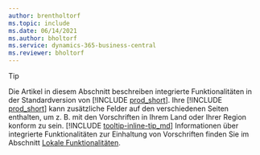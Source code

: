 ```yaml
---
author: brentholtorf
ms.topic: include
ms.date: 06/14/2021
ms.author: bholtorf
ms.service: dynamics-365-business-central
ms.reviewer: bholtorf
---
```

> [!TIP]
> Die Artikel in diesem Abschnitt beschreiben integrierte Funktionalitäten in der Standardversion von [!INCLUDE [prod_short](prod_short.md)]. Ihre [!INCLUDE [prod_short](prod_short.md)] kann zusätzliche Felder auf den verschiedenen Seiten enthalten, um z. B. mit den Vorschriften in Ihrem Land oder Ihrer Region konform zu sein. [!INCLUDE [tooltip-inline-tip_md](tooltip-inline-tip_md.md)] Informationen über integrierte Funktionalitäten zur Einhaltung von Vorschriften finden Sie im Abschnitt [Lokale Funktionalitäten](../about-localization.md).